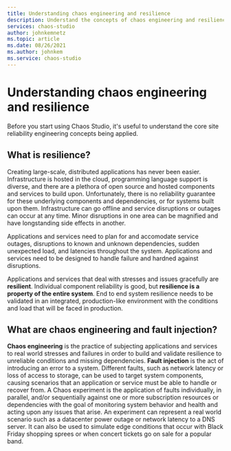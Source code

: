 ```yaml
---
title: Understanding chaos engineering and resilience
description: Understand the concepts of chaos engineering and resilience.
services: chaos-studio
author: johnkemnetz
ms.topic: article
ms.date: 08/26/2021
ms.author: johnkem
ms.service: chaos-studio
---
```


# Understanding chaos engineering and resilience

Before you start using Chaos Studio, it's useful to understand the core site reliability engineering concepts being applied.

## What is resilience?

Creating large-scale, distributed applications has never been easier. Infrastructure is hosted in the cloud, programming language support is diverse, and there are a plethora of open source and hosted components and services to build upon. Unfortunately, there is no reliability guarantee for these underlying components and dependencies, or for systems built upon them. Infrastructure can go offline and service disruptions or outages can occur at any time. Minor disruptions in one area can be magnified and have longstanding side effects in another. 

Applications and services need to plan for and accomodate service outages, disruptions to known and unknown dependencies, sudden unexpected load, and latencies throughout the system. Applications and services need to be designed to handle failure and hardned against disruptions. 

Applications and services that deal with stresses and issues gracefully are **resilient**. Individual component reliability is good, but **resilience is a property of the entire system**. End to end system resilience needs to be validated in an integrated, production-like environment with the conditions and load that will be faced in production.

## What are chaos engineering and fault injection?

**Chaos engineering** is the practice of subjecting applications and services to real world stresses and failures in order to build and validate resilience to unreliable conditions and missing dependencies. **Fault injection** is the act of introducing an error to a system. Different faults, such as network latency or loss of access to storage, can be used to target system components, causing scenarios that an application or service must be able to handle or recover from. A Chaos experiment is the application of faults individually, in parallel, and/or sequentially against one or more subscription resources or dependencies with the goal of monitoring system behavior and health and acting upon any issues that arise. An experiment can represent a real world scenario such as a datacenter power outage or network latency to a DNS server. It can also be used to simulate edge conditions that occur with Black Friday shopping sprees or when concert tickets go on sale for a popular band.
